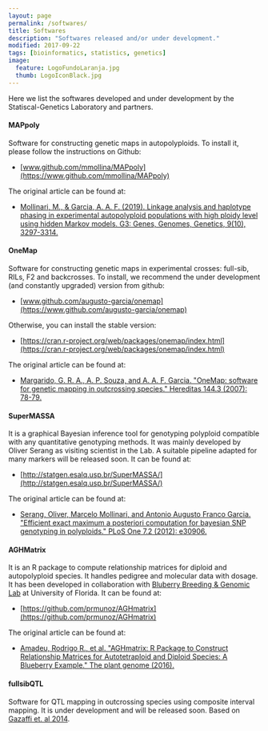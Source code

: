```yaml
---
layout: page
permalink: /softwares/
title: Softwares
description: "Softwares released and/or under development."
modified: 2017-09-22
tags: [bioinformatics, statistics, genetics]
image:
  feature: LogoFundoLaranja.jpg
  thumb: LogoIconBlack.jpg
---
```


Here we list the softwares developed and under development by the Statiscal-Genetics Laboratory and partners.

#### MAPpoly 
Software for constructing genetic maps in autopolyploids.
To install it, please follow the instructions on Github:
- [www.github.com/mmollina/MAPpoly](https://www.github.com/mmollina/MAPpoly)

The original article can be found at:

- [Mollinari, M., & Garcia, A. A. F. (2019). Linkage analysis and haplotype phasing in experimental autopolyploid populations with high ploidy level using hidden Markov models. G3: Genes, Genomes, Genetics, 9(10), 3297-3314.](https://www.g3journal.org/content/ggg/9/10/3297.full.pdf)

#### OneMap 
Software for constructing genetic maps in experimental crosses: full-sib, RILs, F2 and backcrosses.
To install, we recommend the under development (and constantly upgraded) version from github:
- [www.github.com/augusto-garcia/onemap](https://www.github.com/augusto-garcia/onemap)

Otherwise, you can install the stable version:

- [https://cran.r-project.org/web/packages/onemap/index.html](https://cran.r-project.org/web/packages/onemap/index.html)

The original article can be found at:

- [Margarido, G. R. A., A. P. Souza, and A. A. F. Garcia. "OneMap: software for genetic mapping in outcrossing species." Hereditas 144.3 (2007): 78-79.](https://doi.org/10.1111/j.2007.0018-0661.02000.x)

#### SuperMASSA
It is a graphical Bayesian inference tool for genotyping polyploid compatible with any quantitative genotyping methods. It was mainly developed by Oliver Serang as visiting scientist in the Lab. A suitable pipeline adapted for many markers will be released soon. It can be found at:

- [http://statgen.esalq.usp.br/SuperMASSA/](http://statgen.esalq.usp.br/SuperMASSA/)

The original article can be found at:

- [Serang, Oliver, Marcelo Mollinari, and Antonio Augusto Franco Garcia. "Efficient exact maximum a posteriori computation for bayesian SNP genotyping in polyploids." PLoS One 7.2 (2012): e30906.](https://doi.org/10.1371/journal.pone.0030906)

#### AGHMatrix
It is an R package to compute relationship matrices for diploid and autopolyploid species. It handles pedigree and molecular data with dosage. It has been developed in collaboration with [Bluberry Breeding & Genomic Lab](http://www.blueberrybreeding.com/) at University of Florida. It can be found at:

- [https://github.com/prmunoz/AGHmatrix](https://github.com/prmunoz/AGHmatrix)

The original article can be found at:

- [Amadeu, Rodrigo R., et al. "AGHmatrix: R Package to Construct Relationship Matrices for Autotetraploid and Diploid Species: A Blueberry Example." The plant genome (2016).](https://doi.org/10.3835/plantgenome2016.01.0009)

#### fullsibQTL
Software for QTL mapping in outcrossing species using composite interval mapping. It is under development and will be released soon. Based on [Gazaffi et. al 2014](https://doi.org/10.1007/s11295-013-0664-2).
